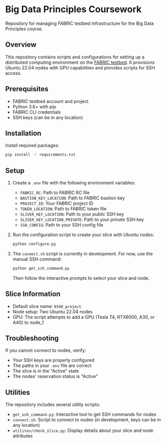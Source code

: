 # Big Data Principles Coursework

Repository for managing FABRIC testbed infrastructure for the Big Data Principles course.

## Overview

This repository contains scripts and configurations for setting up a distributed computing environment on the [FABRIC testbed](https://fabric-testbed.net/). It provisions Ubuntu 22.04 nodes with GPU capabilities and provides scripts for SSH access.

## Prerequisites

- FABRIC testbed account and project
- Python 3.6+ with pip
- FABRIC CLI credentials
- SSH keys (can be in any location)

## Installation

Install required packages:
```bash
pip install -r requirements.txt
```

## Setup

1. Create a `.env` file with the following environment variables:
   - `FABRIC_RC`: Path to FABRIC RC file
   - `BASTION_KEY_LOCATION`: Path to FABRIC bastion key
   - `PROJECT_ID`: Your FABRIC project ID
   - `TOKEN_LOCATION`: Path to FABRIC token file
   - `SLIVER_KEY_LOCATION`: Path to your *public* SSH key
   - `SLIVER_KEY_LOCATION_PRIVATE`: Path to your *private* SSH key
   - `SSH_CONFIG`: Path to your SSH config file

2. Run the configuration script to create your slice with Ubuntu nodes:
   ```bash
   python configure.py
   ```

3. The `connect.sh` script is currently in development. For now, use the manual SSH command:
   ```bash
   python get_ssh_command.py
   ```
   Then follow the interactive prompts to select your slice and node.

## Slice Information

- Default slice name: `8540_project`
- Node setup: Two Ubuntu 22.04 nodes
- GPU: The script attempts to add a GPU (Tesla T4, RTX6000, A30, or A40) to node_1

## Troubleshooting

If you cannot connect to nodes, verify:
- Your SSH keys are properly configured
- The paths in your `.env` file are correct
- The slice is in the "Active" state
- The nodes' reservation status is "Active"

## Utilities

The repository includes several utility scripts:

- `get_ssh_command.py`: Interactive tool to get SSH commands for nodes
- `connect.sh`: Script to connect to nodes (in development, keys can be in any location)
- `utilites/check_slice.py`: Display details about your slice and node attributes
